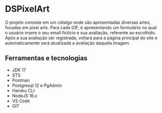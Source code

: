 <h1> DSPixelArt </h1>

<p> O projeto consiste em um cátalgo onde são apresentadas diversas artes, focadas em pixel arts. Para cada GIF, é apresentando um formulário no qual o usuário insere 
o seu email fictício e sua avaliação, referente ao escolhido. Após a sua avaliação ser registrada, voltará para a página principal do site e automaticamente será 
atualizada a avaliação daquela imagem. </p>

<h2> Ferramentas e tecnologias </h2>

<ul>
  <li> JDK 17 </li>
  <li> STS </li>
  <li> Postman </li>
  <li> Postgresql 12 e PgAdmin </li>
  <li> Heroku CLI </li>
  <li> NodeJS 16.x </li>
  <li> VS Code </li>
  <li> GIT </li>
</ul>
